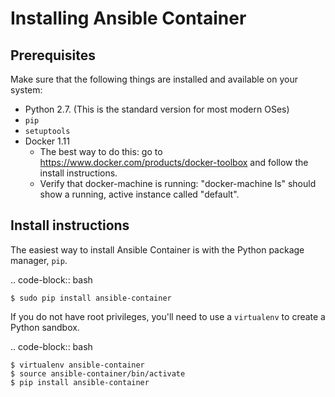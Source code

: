# Installing Ansible Container

## Prerequisites

Make sure that the following things are installed and available on your system:

* Python 2.7. (This is the standard version for most modern OSes)
* `pip`
* `setuptools`
* Docker 1.11
  * The best way to do this: go to https://www.docker.com/products/docker-toolbox and follow the install instructions.
  * Verify that docker-machine is running: "docker-machine ls" should show a running, active instance called "default".

## Install instructions

The easiest way to install Ansible Container is with the Python package manager, `pip`.

.. code-block:: bash

    $ sudo pip install ansible-container

If you do not have root privileges, you'll need to use a `virtualenv` to create a Python sandbox.

.. code-block:: bash
    
    $ virtualenv ansible-container
    $ source ansible-container/bin/activate
    $ pip install ansible-container

